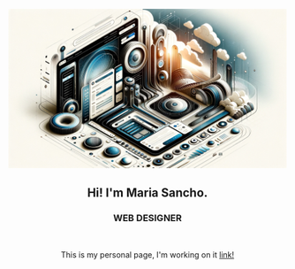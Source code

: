 ![GitHub Readme Profile Banner copy](gitHub.png)
<br>
<h2 align=center>Hi! I'm Maria Sancho.</h2>
<h3 align=center>WEB DESIGNER</h3>
<br>
<p align="center"> This is my personal page, I'm working on it <a href="https://www.mariasanchoprades.com" rel="web" target="_blank">link!</a></p>
<br>





